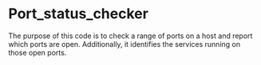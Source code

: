 # Port_status_checker
The purpose of this code is to check a range of ports on a host and report which ports are open. Additionally, it identifies the services running on those open ports.
